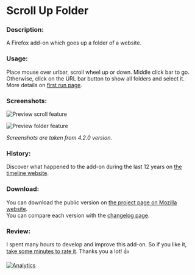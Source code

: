 # Scroll Up Folder

### Description:
A Firefox add-on which goes up a folder of a website.

### Usage:
Place mouse over urlbar, scroll wheel up or down. Middle click bar to go.    
Otherwise, click on the URL bar button to show all folders and select it.    
More details on [first run page](FirstRun.md).

### Screenshots:
![Preview scroll feature](https://raw.githubusercontent.com/PerfectSlayer/scrollupfolder/wiki/preview.gif)

![Preview folder feature](https://raw.githubusercontent.com/PerfectSlayer/scrollupfolder/wiki/folderPreview.png)

_Screenshots are taken from 4.2.0 version._

### History:
Discover what happened to the add-on during the last 12 years on [the timeline website](http://scrollupfolder.hardcoding.fr/timeline/).

### Download:
You can download the public version on [the project page on Mozilla website](https://addons.mozilla.org/fr/firefox/addon/scroll-up-folder/).   
You can compare each version with the [changelog page](https://github.com/PerfectSlayer/scrollupfolder/wiki/Changelog).

### Review:
I spent many hours to develop and improve this add-on. So if you like it, [take some minutes to rate it](https://addons.mozilla.org/firefox/addon/scroll-up-folder/reviews/add). Thanks you a lot! :+1:


[![Analytics](https://ga-beacon.appspot.com/UA-9910596-2/readme)](https://github.com/igrigorik/ga-beacon)
